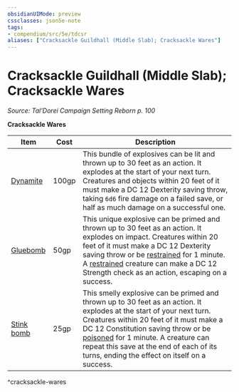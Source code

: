 ```yaml
---
obsidianUIMode: preview
cssclasses: json5e-note
tags:
- compendium/src/5e/tdcsr
aliases: ["Cracksackle Guildhall (Middle Slab); Cracksackle Wares"]
---
```

# Cracksackle Guildhall (Middle Slab); Cracksackle Wares
*Source: Tal'Dorei Campaign Setting Reborn p. 100* 

**Cracksackle Wares**

| Item | Cost | Description |
|------|------|-------------|
| [Dynamite](Mechanics/items/dynamite-tdcsr.md) | 100gp | This bundle of explosives can be lit and thrown up to 30 feet as an action. It explodes at the start of your next turn. Creatures and objects within 20 feet of it must make a DC 12 Dexterity saving throw, taking `6d6` fire damage on a failed save, or half as much damage on a successful one. |
| [Gluebomb](Mechanics/items/gluebomb-tdcsr.md) | 50gp | This unique explosive can be primed and thrown up to 30 feet as an action. It explodes on impact. Creatures within 20 feet of it must make a DC 12 Dexterity saving throw or be [restrained](Mechanics/Rules/conditions.md#Restrained) for 1 minute. A [restrained](Mechanics/Rules/conditions.md#Restrained) creature can make a DC 12 Strength check as an action, escaping on a success. |
| [Stink bomb](Mechanics/items/stink-bomb-tdcsr.md) | 25gp | This smelly explosive can be primed and thrown up to 30 feet as an action. It explodes at the start of your next turn. Creatures within 20 feet of it must make a DC 12 Constitution saving throw or be [poisoned](Mechanics/Rules/conditions.md#Poisoned) for 1 minute. A creature can repeat this save at the end of each of its turns, ending the effect on itself on a success. |
^cracksackle-wares